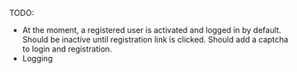 TODO:
* At the moment, a registered user is activated and logged in by default. Should be inactive until registration link is clicked. Should add a captcha to login and registration.
* Logging